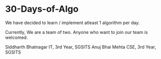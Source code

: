 # 30-Days-of-Algo
We have decided to learn / implement atleast 1 algorithm per day.

Currently, We are a team of two. Anyone who want to join our team is welcomed.


Siddharth Bhatnagar  IT, 3rd Year, SGSITS
Anuj Bhai Mehta CSE, 3rd Year, SGSITS
